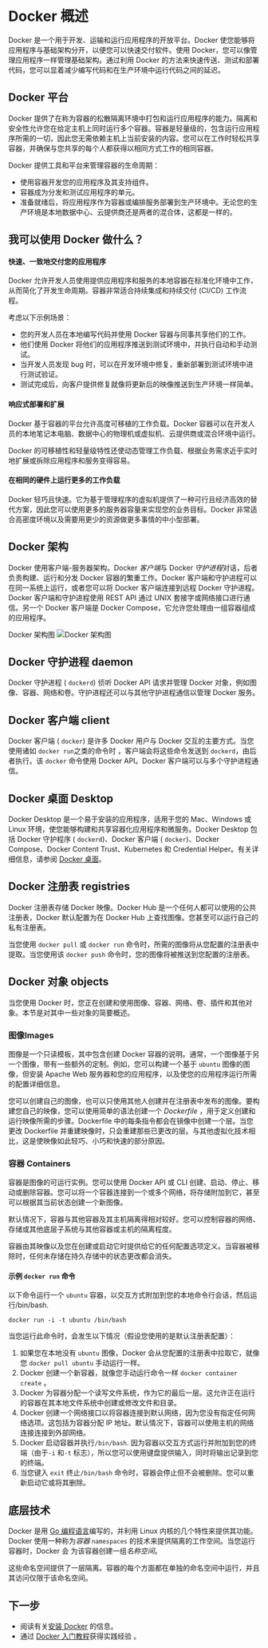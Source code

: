 # Docker 概述

Docker 是一个用于开发、运输和运行应用程序的开放平台。Docker 使您能够将应用程序与基础架构分开，以便您可以快速交付软件。使用 Docker，您可以像管理应用程序一样管理基础架构。通过利用 Docker 的方法来快速传送、测试和部署代码，您可以显着减少编写代码和在生产环境中运行代码之间的延迟。

## Docker 平台

Docker 提供了在称为容器的松散隔离环境中打包和运行应用程序的能力。隔离和安全性允许您在给定主机上同时运行多个容器。容器是轻量级的，包含运行应用程序所需的一切，因此您无需依赖主机上当前安装的内容。您可以在工作时轻松共享容器，并确保与您共享的每个人都获得以相同方式工作的相同容器。

Docker 提供工具和平台来管理容器的生命周期：

- 使用容器开发您的应用程序及其支持组件。
- 容器成为分发和测试应用程序的单元。
- 准备就绪后，将应用程序作为容器或编排服务部署到生产环境中。无论您的生产环境是本地数据中心、云提供商还是两者的混合体，这都是一样的。

## 我可以使用 Docker 做什么？

#### **快速、一致地交付您的应用程序**

Docker 允许开发人员使用提供应用程序和服务的本地容器在标准化环境中工作，从而简化了开发生命周期。容器非常适合持续集成和持续交付 (CI/CD) 工作流程。

考虑以下示例场景：

- 您的开发人员在本地编写代码并使用 Docker 容器与同事共享他们的工作。
- 他们使用 Docker 将他们的应用程序推送到测试环境中，并执行自动和手动测试。
- 当开发人员发现 bug 时，可以在开发环境中修复，重新部署到测试环境中进行测试验证。
- 测试完成后，向客户提供修复就像将更新后的映像推送到生产环境一样简单。

#### **响应式部署和扩展**

Docker 基于容器的平台允许高度可移植的工作负载。Docker 容器可以在开发人员的本地笔记本电脑、数据中心的物理机或虚拟机、云提供商或混合环境中运行。

Docker 的可移植性和轻量级特性还使动态管理工作负载、根据业务需求近乎实时地扩展或拆除应用程序和服务变得容易。

#### **在相同的硬件上运行更多的工作负载**

Docker 轻巧且快速。它为基于管理程序的虚拟机提供了一种可行且经济高效的替代方案，因此您可以使用更多的服务器容量来实现您的业务目标。Docker 非常适合高密度环境以及需要用更少的资源做更多事情的中小型部署。

## Docker 架构

Docker 使用客户端-服务器架构。Docker *客户端*与 Docker *守护进程*对话，后者负责构建、运行和分发 Docker 容器的繁重工作。Docker 客户端和守护进程可以 在同一系统上运行，或者您可以将 Docker 客户端连接到远程 Docker 守护进程。Docker 客户端和守护进程使用 REST API 通过 UNIX 套接字或网络接口进行通信。另一个 Docker 客户端是 Docker Compose，它允许您处理由一组容器组成的应用程序。

Docker 架构图
![Docker 架构图](https://docs.docker.com/assets/images/architecture.svg)

## Docker 守护进程 daemon

Docker 守护进程 ( `dockerd`) 侦听 Docker API 请求并管理 Docker 对象，例如图像、容器、网络和卷。守护进程还可以与其他守护进程通信以管理 Docker 服务。

## Docker 客户端 client

Docker 客户端 ( `docker`) 是许多 Docker 用户与 Docker 交互的主要方式。当您使用诸如 `docker run`之类的命令时 ，客户端会将这些命令发送到 `dockerd`，由后者执行。该 `docker` 命令使用 Docker API。Docker 客户端可以与多个守护进程通信。

## Docker 桌面 Desktop

Docker Desktop 是一个易于安装的应用程序，适用于您的 Mac、Windows 或 Linux 环境，使您能够构建和共享容器化应用程序和微服务。Docker Desktop 包括 Docker 守护程序 ( `dockerd`)、Docker 客户端 ( `docker`)、Docker Compose、Docker Content Trust、Kubernetes 和 Credential Helper。有关详细信息，请参阅 [Docker 桌面](https://docs.docker.com/desktop/)。

## Docker 注册表 registries

Docker 注册表存储 Docker 映像。Docker Hub 是一个任何人都可以使用的公共注册表，Docker 默认配置为在 Docker Hub 上查找图像。您甚至可以运行自己的私有注册表。

当您使用 `docker pull` 或 `docker run` 命令时，所需的图像将从您配置的注册表中提取。当您使用该 `docker push` 命令时，您的图像将被推送到您配置的注册表。

## Docker 对象 objects
当您使用 Docker 时，您正在创建和使用图像、容器、网络、卷、插件和其他对象。本节是对其中一些对象的简要概述。

### 图像Images
图像是一个只读模板，其中包含创建 Docker 容器的说明。通常，一个图像基于另一个图像，带有一些额外的定制。例如，您可以构建一个基于 `ubuntu` 图像的图像，但安装 Apache Web 服务器和您的应用程序，以及使您的应用程序运行所需的配置详细信息。

您可以创建自己的图像，也可以只使用其他人创建并在注册表中发布的图像。要构建您自己的映像，您可以使用简单的语法创建一个 *Dockerfile* ，用于定义创建和运行映像所需的步骤。Dockerfile 中的每条指令都会在镜像中创建一个层。当您更改 Dockerfile 并重建映像时，只会重建那些已更改的层。与其他虚拟化技术相比，这是使映像如此轻巧、小巧和快速的部分原因。

### 容器 Containers
容器是图像的可运行实例。您可以使用 Docker API 或 CLI 创建、启动、停止、移动或删除容器。您可以将一个容器连接到一个或多个网络，将存储附加到它，甚至可以根据其当前状态创建一个新图像。

默认情况下，容器与其他容器及其主机隔离得相对较好。您可以控制容器的网络、存储或其他底层子系统与其他容器或主机的隔离程度。

容器由其映像以及您在创建或启动它时提供给它的任何配置选项定义。当容器被移除时，任何未存储在持久存储中的状态更改都会消失。

#### 示例 `docker run` 命令
以下命令运行一个 `ubuntu` 容器，以交互方式附加到您的本地命令行会话，然后运行/bin/bash​​.

```
docker run -i -t ubuntu /bin/bash
```
当您运行此命令时，会发生以下情况（假设您使用的是默认注册表配置）：

1. 如果您在本地没有 `ubuntu` 图像，Docker 会从您配置的注册表中拉取它，就像您 `docker pull ubuntu` 手动运行一样。
2. Docker 创建一个新容器，就像您手动运行命令一样 `docker container create` 。
3. Docker 为容器分配一个读写文件系统，作为它的最后一层。这允许正在运行的容器在其本地文件系统中创建或修改文件和目录。
4. Docker 创建一个网络接口以将容器连接到默认网络，因为您没有指定任何网络选项。这包括为容器分配 IP 地址。默认情况下，容器可以使用主机的网络连接连接到外部网络。
5. Docker 启动容器并执行`/bin/bash`. 因为容器以交互方式运行并附加到您的终端（由于`-i` 和`-t` 标志），所以您可以使用键盘提供输入，同时将输出记录到您的终端。
6. 当您键入 `exit` 终止`/bin/bash` 命令时，容器会停止但不会被删除。您可以重新启动它或将其删除。

## 底层技术
Docker 是用 [Go 编程语言](https://golang.org/)编写的，并利用 Linux 内核的几个特性来提供其功能。Docker 使用一种称为*容器* `namespaces` 的技术来提供隔离的工作空间。当您运行容器时，Docker 会 为该容器创建一组*名称空间*。

这些命名空间提供了一层隔离。容器的每个方面都在单独的命名空间中运行，并且其访问仅限于该命名空间。

## 下一步
- 阅读有关[安装 Docker](https://docs.docker.com/get-docker/) 的信息。
- 通过 [Docker 入门教程](https://docs.docker.com/get-started/)获得实践经验 。
